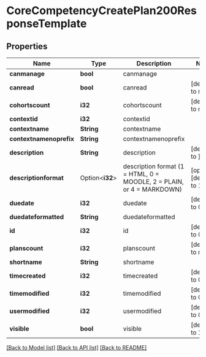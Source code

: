 # CoreCompetencyCreatePlan200ResponseTemplate

## Properties

Name | Type | Description | Notes
------------ | ------------- | ------------- | -------------
**canmanage** | **bool** | canmanage | 
**canread** | **bool** | canread | [default to null]
**cohortscount** | **i32** | cohortscount | [default to null]
**contextid** | **i32** | contextid | 
**contextname** | **String** | contextname | 
**contextnamenoprefix** | **String** | contextnamenoprefix | 
**description** | **String** | description | [default to ]
**descriptionformat** | Option<**i32**> | description format (1 = HTML, 0 = MOODLE, 2 = PLAIN, or 4 = MARKDOWN) | [optional][default to 1]
**duedate** | **i32** | duedate | [default to 0]
**duedateformatted** | **String** | duedateformatted | 
**id** | **i32** | id | [default to 0]
**planscount** | **i32** | planscount | [default to null]
**shortname** | **String** | shortname | 
**timecreated** | **i32** | timecreated | [default to 0]
**timemodified** | **i32** | timemodified | [default to 0]
**usermodified** | **i32** | usermodified | [default to 0]
**visible** | **bool** | visible | [default to 1]

[[Back to Model list]](../README.md#documentation-for-models) [[Back to API list]](../README.md#documentation-for-api-endpoints) [[Back to README]](../README.md)


